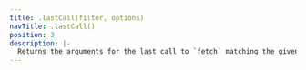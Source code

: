 ```yaml
---
title: .lastCall(filter, options)
navTitle: .lastCall()
position: 3
description: |-
  Returns the arguments for the last call to `fetch` matching the given filter
---
```

